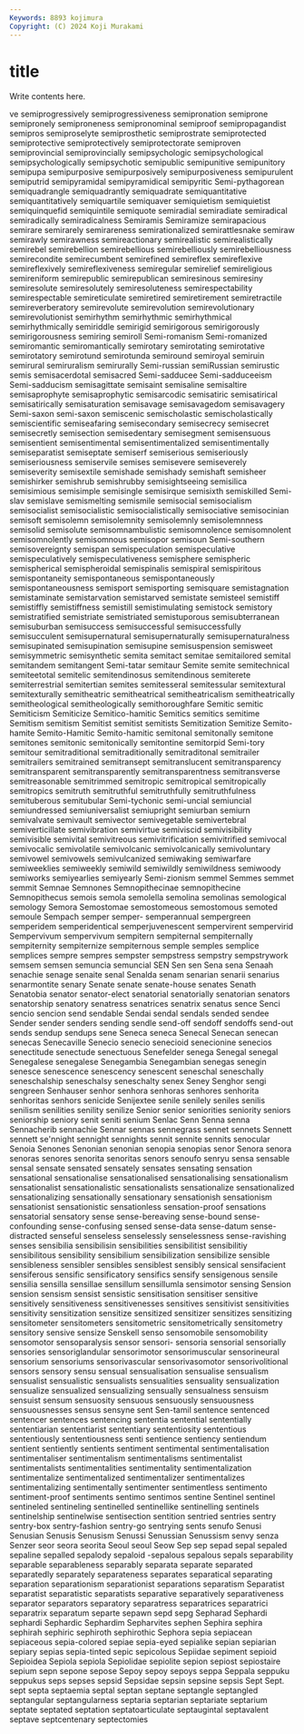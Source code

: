 ```yaml
---
Keywords: 8893 kojimura
Copyright: (C) 2024 Koji Murakami
---
```


# title

Write contents here.



ve semiprogressively semiprogressiveness semipronation semiprone
semipronely semiproneness semipronominal semiproof semipropagandist semipros semiproselyte semiprosthetic semiprostrate semiprotected
semiprotective semiprotectively semiprotectorate semiproven semiprovincial semiprovincially semipsychologic semipsychological semipsychologically semipsychotic
semipublic semipunitive semipunitory semipupa semipurposive semipurposively semipurposiveness semipurulent semiputrid semipyramidal
semipyramidical semipyritic Semi-pythagorean semiquadrangle semiquadrantly semiquadrate semiquantitative semiquantitatively semiquartile semiquaver
semiquietism semiquietist semiquinquefid semiquintile semiquote semiradial semiradiate semiradical semiradically semiradicalness
Semiramis Semiramize semirapacious semirare semirarely semirareness semirationalized semirattlesnake semiraw semirawly
semirawness semireactionary semirealistic semirealistically semirebel semirebellion semirebellious semirebelliously semirebelliousness semirecondite
semirecumbent semirefined semireflex semireflexive semireflexively semireflexiveness semiregular semirelief semireligious semireniform
semirepublic semirepublican semiresinous semiresiny semiresolute semiresolutely semiresoluteness semirespectability semirespectable semireticulate
semiretired semiretirement semiretractile semireverberatory semirevolute semirevolution semirevolutionary semirevolutionist semirhythm semirhythmic
semirhythmical semirhythmically semiriddle semirigid semirigorous semirigorously semirigorousness semiring semiroll Semi-romanism
Semi-romanized semiromantic semiromantically semirotary semirotating semirotative semirotatory semirotund semirotunda semiround
semiroyal semiruin semirural semiruralism semirurally Semi-russian semiRussian semirustic semis semisacerdotal
semisacred Semi-sadducee Semi-sadduceeism Semi-sadducism semisagittate semisaint semisaline semisaltire semisaprophyte semisaprophytic
semisarcodic semisatiric semisatirical semisatirically semisaturation semisavage semisavagedom semisavagery Semi-saxon semi-saxon
semiscenic semischolastic semischolastically semiscientific semiseafaring semisecondary semisecrecy semisecret semisecretly semisection
semisedentary semisegment semisensuous semisentient semisentimental semisentimentalized semisentimentally semiseparatist semiseptate semiserf
semiserious semiseriously semiseriousness semiservile semises semisevere semiseverely semiseverity semisextile semishade
semishady semishaft semisheer semishirker semishrub semishrubby semisightseeing semisilica semisimious semisimple
semisingle semisirque semisixth semiskilled Semi-slav semislave semismelting semismile semisocial semisocialism
semisocialist semisocialistic semisocialistically semisociative semisocinian semisoft semisolemn semisolemnity semisolemnly semisolemnness
semisolid semisolute semisomnambulistic semisomnolence semisomnolent semisomnolently semisomnous semisopor semisoun Semi-southern
semisovereignty semispan semispeculation semispeculative semispeculatively semispeculativeness semisphere semispheric semispherical semispheroidal
semispinalis semispiral semispiritous semispontaneity semispontaneous semispontaneously semispontaneousness semisport semisporting semisquare
semistagnation semistaminate semistarvation semistarved semistate semisteel semistiff semistiffly semistiffness semistill
semistimulating semistock semistory semistratified semistriate semistriated semistuporous semisubterranean semisuburban semisuccess
semisuccessful semisuccessfully semisucculent semisupernatural semisupernaturally semisupernaturalness semisupinated semisupination semisupine semisuspension
semisweet semisymmetric semisynthetic semita semitact semitae semitailored semital semitandem semitangent
Semi-tatar semitaur Semite semite semitechnical semiteetotal semitelic semitendinosus semitendinous semiterete
semiterrestrial semitertian semites semitesseral semitessular semitextural semitexturally semitheatric semitheatrical semitheatricalism
semitheatrically semitheological semitheologically semithoroughfare Semitic semitic Semiticism Semiticize Semitico-hamitic Semitics
semitics semitime Semitism semitism Semitist semitist semitists Semitization Semitize Semito-hamite
Semito-Hamitic Semito-hamitic semitonal semitonally semitone semitones semitonic semitonically semitontine semitorpid
Semi-tory semitour semitraditional semitraditionally semitraditonal semitrailer semitrailers semitrained semitransept semitranslucent
semitransparency semitransparent semitransparently semitransparentness semitransverse semitreasonable semitrimmed semitropic semitropical semitropically
semitropics semitruth semitruthful semitruthfully semitruthfulness semituberous semitubular Semi-tychonic semi-uncial semiuncial
semiundressed semiuniversalist semiupright semiurban semiurn semivalvate semivault semivector semivegetable semivertebral
semiverticillate semivibration semivirtue semiviscid semivisibility semivisible semivital semivitreous semivitrification semivitrified
semivocal semivocalic semivolatile semivolcanic semivolcanically semivoluntary semivowel semivowels semivulcanized semiwaking
semiwarfare semiweeklies semiweekly semiwild semiwildly semiwildness semiwoody semiworks semiyearlies semiyearly
Semi-zionism semmel Semmes semmet semmit Semnae Semnones Semnopithecinae semnopithecine Semnopithecus
semois semola semolella semolina semolinas semological semology Semora Semostomae semostomeous
semostomous semoted semoule Sempach semper semper- semperannual sempergreen semperidem semperidentical
semperjuvenescent sempervirent sempervirid Sempervivum sempervivum sempitern sempiternal sempiternally sempiternity sempiternize
sempiternous semple semples semplice semplices sempre sempres sempster sempstress sempstry
sempstrywork semsem semsen semuncia semuncial SEN Sen sen Sena sena
Senaah senachie senage senaite senal Senalda senam senarian senarii senarius
senarmontite senary Senate senate senate-house senates Senath Senatobia senator senator-elect
senatorial senatorially senatorian senators senatorship senatory senatress senatrices senatrix senatus
sence Senci sencio sencion send sendable Sendai sendal sendals sended
sendee Sender sender senders sending sendle send-off sendoff sendoffs send-out
sends sendup sendups sene Seneca seneca Senecal Senecan senecan senecas
Senecaville Senecio senecio senecioid senecionine senecios senectitude senectude senectuous Senefelder
senega Senegal senegal Senegalese senegalese Senegambia Senegambian senegas senegin senesce
senescence senescency senescent seneschal seneschally seneschalship seneschalsy seneschalty senex Seney
Senghor sengi sengreen Senhauser senhor senhora senhoras senhores senhorita senhoritas
senhors senicide Senijextee senile senilely seniles senilis senilism senilities senility
senilize Senior senior seniorities seniority seniors seniorship seniory senit seniti
senium Senlac Senn Senna senna Sennacherib sennachie Sennar sennas sennegrass
sennet sennets Sennett sennett se'nnight sennight sennights sennit sennite sennits
senocular Senoia Senones Senonian senonian senopia senopias senor Senora senora
senoras senores senorita senoritas senors senoufo senryu sensa sensable sensal
sensate sensated sensately sensates sensating sensation sensational sensationalise sensationalised sensationalising
sensationalism sensationalist sensationalistic sensationalists sensationalize sensationalized sensationalizing sensationally sensationary sensationish
sensationism sensationist sensationistic sensationless sensation-proof sensations sensatorial sensatory sense sense-bereaving
sense-bound sense-confounding sense-confusing sensed sense-data sense-datum sense-distracted senseful senseless senselessly
senselessness sense-ravishing senses sensibilia sensibilisin sensibilities sensibilitist sensibilitiy sensibilitous sensibility
sensibilium sensibilization sensibilize sensible sensibleness sensibler sensibles sensiblest sensibly sensical
sensifacient sensiferous sensific sensificatory sensifics sensify sensigenous sensile sensilia sensilla
sensillae sensillum sensillumla sensimotor sensing Sension sension sensism sensist sensistic
sensitisation sensitiser sensitive sensitively sensitiveness sensitivenesses sensitives sensitivist sensitivities sensitivity
sensitization sensitize sensitized sensitizer sensitizes sensitizing sensitometer sensitometers sensitometric sensitometrically
sensitometry sensitory sensive sensize Senskell senso sensomobile sensomobility sensomotor sensoparalysis
sensor sensori- sensoria sensorial sensorially sensories sensoriglandular sensorimotor sensorimuscular sensorineural
sensorium sensoriums sensorivascular sensorivasomotor sensorivolitional sensors sensory sensu sensual sensualisation
sensualise sensualism sensualist sensualistic sensualists sensualities sensuality sensualization sensualize sensualized
sensualizing sensually sensualness sensuism sensuist sensum sensuosity sensuous sensuously sensuousness
sensuousnesses sensus sensyne sent Sen-tamil sentence sentenced sentencer sentences sentencing
sententia sentential sententially sententiarian sententiarist sententiary sententiosity sententious sententiously sententiousness
senti sentience sentiency sentiendum sentient sentiently sentients sentiment sentimental sentimentalisation
sentimentaliser sentimentalism sentimentalisms sentimentalist sentimentalists sentimentalities sentimentality sentimentalization sentimentalize sentimentalized
sentimentalizer sentimentalizes sentimentalizing sentimentally sentimenter sentimentless sentimento sentiment-proof sentiments sentimo
sentimos sentine Sentinel sentinel sentineled sentineling sentinelled sentinellike sentinelling sentinels
sentinelship sentinelwise sentisection sentition sentried sentries sentry sentry-box sentry-fashion sentry-go
sentrying sents senufo Senusi Senusian Senusis Senusism Senussi Senussian Senussism
senvy senza Senzer seor seora seorita Seoul seoul Seow Sep
sep sepad sepal sepaled sepaline sepalled sepalody sepaloid -sepalous sepalous
sepals separability separable separableness separably separata separate separated separatedly separately
separateness separates separatical separating separation separationism separationist separations separatism Separatist
separatist separatistic separatists separative separatively separativeness separator separators separatory separatress
separatrices separatrici separatrix separatum separte sepawn sepd sepg Sepharad Sephardi
sephardi Sephardic Sephardim Sepharvites sephen Sephira sephira sephirah sephiric sephiroth
sephirothic Sephora sepia sepiacean sepiaceous sepia-colored sepiae sepia-eyed sepialike sepian
sepiarian sepiary sepias sepia-tinted sepic sepicolous Sepiidae sepiment sepioid Sepioidea
Sepiola sepiola Sepiolidae sepiolite sepion sepiost sepiostaire sepium sepn sepone
sepose Sepoy sepoy sepoys seppa Seppala seppuku seppukus seps sepses
sepsid Sepsidae sepsin sepsine sepsis Sept Sept. sept septa septaemia
septal septan septane septangle septangled septangular septangularness septaria septarian septariate
septarium septate septated septation septatoarticulate septaugintal septavalent septave septcentenary septectomies
